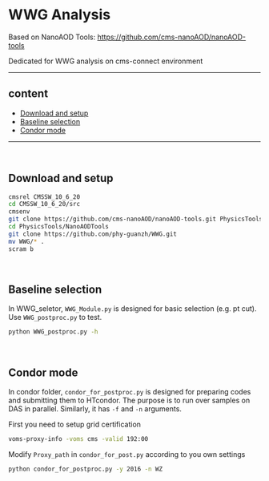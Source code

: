 # WWG Analysis
Based on NanoAOD Tools: <https://github.com/cms-nanoAOD/nanoAOD-tools>

Dedicated for WWG analysis on cms-connect environment

--------------
## content

- [Download and setup](#Download-and-setup)
- [Baseline selection](#Baseline-selection)
- [Condor mode](#Condor-mode)

--------------
<br>

## <span id="Download-and-setup"> Download and setup </span> 

```bash
cmsrel CMSSW_10_6_20
cd CMSSW_10_6_20/src
cmsenv
git clone https://github.com/cms-nanoAOD/nanoAOD-tools.git PhysicsTools/NanoAODTools
cd PhysicsTools/NanoAODTools
git clone https://github.com/phy-guanzh/WWG.git
mv WWG/* .
scram b
```
<br>

## <span id="Baseline-selection"> Baseline selection </span>
In WWG_seletor, `WWG_Module.py` is designed for basic selection (e.g. pt cut). Use `WWG_postproc.py` to test.

```bash
python WWG_postproc.py -h
```


<br>

## <span id="Condor-mode"> Condor mode </span>
In condor folder, `condor_for_postproc.py` is designed for preparing codes and submitting them to HTcondor. The purpose is to run over samples on DAS in parallel. Similarly, it has `-f` and `-n` arguments.

First you need to setup grid certification
```bash
voms-proxy-info -voms cms -valid 192:00
```
Modify `Proxy_path` in `condor_for_post.py` according to you own settings

```bash
python condor_for_postproc.py -y 2016 -n WZ
```

